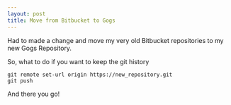 ```yaml
---
layout: post
title: Move from Bitbucket to Gogs
---
```


Had to made a change and move my very old Bitbucket repositories to my new Gogs Repository.

So, what to do if you want to keep the git history

```
git remote set-url origin https://new_repository.git
git push
```

And there you go!
